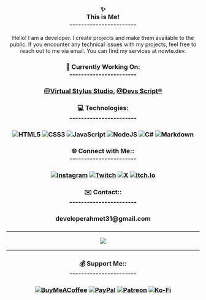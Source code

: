 <h3 align="center">✨ <br> This is Me! <br> -----------------------</h3>

<p align="center">
Hello! I am a developer. I create projects and make them available to the public. If you encounter any technical issues with my projects, feel free to reach out to me via email. You can find my services at nowte.dev.<br>
</p>

<h3 align="center">🔭 Currently Working On: <br> -----------------------</h3>
<h3 align="center">
 
[@Virtual Stylus Studio](https://github.com/Virtual-Stylus),
[@Devs Script®](https://github.com/Devs-Script)

</h3>

<h3 align="center">💻 Technologies: <br> -----------------------</h3>
<h3 align="center">
 
![HTML5](https://img.shields.io/badge/html5-%23E34F26.svg?style=for-the-badge&logo=html5&logoColor=white) 
![CSS3](https://img.shields.io/badge/css3-%231572B6.svg?style=for-the-badge&logo=css3&logoColor=white) 
![JavaScript](https://img.shields.io/badge/javascript-%23323330.svg?style=for-the-badge&logo=javascript&logoColor=%23F7DF1E) 
![NodeJS](https://img.shields.io/badge/node.js-6DA55F?style=for-the-badge&logo=node.js&logoColor=white)
![C#](https://img.shields.io/badge/c%23-%23239120.svg?style=for-the-badge&logo=csharp&logoColor=white) 
![Markdown](https://img.shields.io/badge/markdown-%23000000.svg?style=for-the-badge&logo=markdown&logoColor=white)
</h3>

<h3 align="center">🌐 Connect with Me:: <br> -----------------------</h3>
<h3 align="center">
 
[![Instagram](https://img.shields.io/badge/Instagram-%23E4405F.svg?style=for-the-badge&logo=Instagram&logoColor=white)](https://instagram.com/) 
[![Twitch](https://img.shields.io/badge/Twitch-%239146FF.svg?style=for-the-badge&logo=Twitch&logoColor=white)](https://twitch.tv/ahm3txy) 
[![X](https://img.shields.io/badge/X-black.svg?style=for-the-badge&logo=X&logoColor=white)](https://twitter.com/aahmetemnayydin) 
[![Itch.Io](https://img.shields.io/badge/Itch.io-%23E4405F.svg?style=for-the-badge&logo=itch.io&logoColor=white)](https://ahm3txy.itch.io/)
</h3>

<h3 align="center">✉️ Contact:: <br> -----------------------</h3>
<h3 align="center">
<p>developerahmet31@gmail.com</p>
</h3>

<h3 align="center">
 
-----------------------
 
[![](https://visitcount.itsvg.in/api?id=aahmeteminaydin&icon=0&color=0)](https://visitcount.itsvg.in)
</h3>

-----------------------

<h3 align="center">💰 Support Me:: <br> -----------------------</h3>
<h3 align="center">
 
[![BuyMeACoffee](https://img.shields.io/badge/Buy%20Me%20a%20Coffee-ffdd00?style=for-the-badge&logo=buy-me-a-coffee&logoColor=black)](https://buymeacoffee.com/31313) 
[![PayPal](https://img.shields.io/badge/PayPal-00457C?style=for-the-badge&logo=paypal&logoColor=white)](https://paypal.me/13131) 
[![Patreon](https://img.shields.io/badge/Patreon-F96854?style=for-the-badge&logo=patreon&logoColor=white)](https://patreon.com/31313) 
[![Ko-Fi](https://img.shields.io/badge/Ko--fi-F16061?style=for-the-badge&logo=ko-fi&logoColor=white)](https://ko-fi.com/13131) 
</h3>

